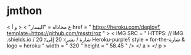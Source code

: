 # jmthon

< ع  محاذاة = "اليسار" > < و  أ href = " https://heroku.com/deploy؟template=https://github.com/msstr/roz " >  < IMG  SRC = " HTTPS: // IMG .shields.io / شارة / نشر٪ 20 إلى٪ 20 Heroku-purple؟ style = for-the-شارة & logo = heroku "  width = " 320 "  height = " 58.45 " /> </ a > </ p >
